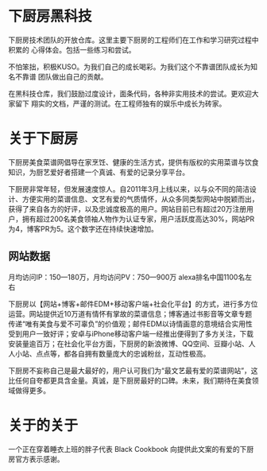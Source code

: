 下厨房黑科技
=============

下厨房技术团队的开放仓库。这里主要下厨房的工程师们在工作和学习研究过程中积累的
心得体会。包括一些练习和尝试。

不怕笨拙，积极KUSO。为我们自己的成长喝彩。为我们这个不靠谱团队成长为知名不靠谱
团队做出自己的贡献。

在黑科技仓库，我们鼓励过度设计，面条代码，各种非实用技术的尝试。更欢迎大家留下
翔实的文档，严谨的测试。在工程师独有的娱乐中成长为砖家。

关于下厨房
=============

下厨房美食菜谱网倡导在家烹饪、健康的生活方式，提供有版权的实用菜谱与饮食知识，为厨艺爱好者搭建一个真诚、有爱的记录分享平台。

下厨房非常年轻，但发展速度惊人。自2011年3月上线以来，以与众不同的简洁设计、方便实用的菜谱信息、文艺有爱的气质情怀，从众多同类型网站中脱颖而出，获得了来自各方的好评，以及忠诚度极高的用户。网站目前已有超过20万注册用户，拥有超过200名美食领袖人物作为认证专家，用户活跃度高达30%，网站PR为4，博客PR为5。这个数字还在持续快速增加。

网站数据
----------------------
月均访问IP：150—180万，月均访问PV：750—900万
alexa排名中国1100名左右

下厨房以【网站+博客+邮件EDM+移动客户端+社会化平台】的方式，进行多方位运营。网站提供近10万道有情怀有掌故的菜谱信息；博客通过书影音等文章专题传递“唯有美食与爱不可辜负”的价值观；邮件EDM以诗情画意的意境结合实用性受到用户一致好评；安卓与iPhone移动客户端一经推出便得到了多方关注，下载安装量逾百万；在社会化平台方面，下厨房的新浪微博、QQ空间、豆瓣小站、人人小站、点点等，都各自拥有数量庞大的忠诚粉丝，互动性极高。

下厨房不妄称自己是最大最好的，用户认可我们为“最文艺最有爱的菜谱网站”，这比任何自夸都更具含金量。真诚，是下厨房最好的口碑。未来，我们期待在美食领域做得更多。

关于的关于
===============

一个正在穿着睡衣上班的胖子代表 Black Cookbook 向提供此文案的有爱的下厨房官方表示感谢。